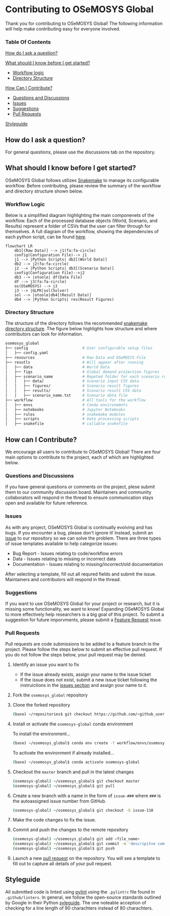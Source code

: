 # Contributing to OSeMOSYS Global

Thank you for contributing to OSeMOSYS Global! The following information will help make contributing easy for everyone involved.

### Table Of Contents

[How do I ask a question?](#how-do-i-ask-a-question)

[comment]: <[Code of Conduct](#code-of-conduct)> (After Code of Conduct is added) 

[What should I know before I get started?](#what-should-i-know-before-i-get-started)

* [Workflow logic](#workflow-logic)
* [Directory Structure](#directory-structure)

[How Can I Contribute?](#how-can-i-contribute)

* [Questions and Discussions](#questions-and-discussions)
* [Issues](#issues)
* [Suggestions](#suggestions)
* [Pull Requests](#pull-requests)

[Styleguide](#styleguide)

## How do I ask a question?

For general questions, please use the discussions tab on the repository.

[comment]: <## Code of Conduct>
[comment]: <Before contributing in any way, please review our code of conduct document.>

## What should I know before I get started?

OSeMOSYS Global follows utilizes [Snakemake](https://snakemake.readthedocs.io/en/stable/)
to manage its configurable workflow. Before contributing, please review the
summary of the workflow and directory structure shown below.

### Workflow Logic

Below is a simplified diagram highlighting the main componenets of the
workflow. Each of the processed database objects (World, Scenario, and Results)
represent a folder of CSVs that the user can filter through for themselves. A
full diagram of the workflow, showing the dependencies of each python script,
can be found [here](https://github.com/OSeMOSYS/osemosys_global/blob/master/docs/dag.pdf).

```mermaid
flowchart LR
    db1[(Raw Data)] --> j1(fa:fa-circle)
    config(Configuration File)--> j1
    j1 --> |Python Scripts| db2[(World Data)]
    db2 --> j2(fa:fa-circle)
    j2 --> |Python Scripts| db3[(Scenario Data)]
    config(Configuration File)-->j2
    db3 --> |otoole| df(Data File)
    df --> j3(fa:fa-circle)
    os(OSeMOSYS) --> j3
    j3 --> |GLPK|sol(Solver)
    sol --> |otoole|db4[(Result Data)]
    db4 --> |Python Scripts| res(Result Figures)

```

### Directory Structure

The structure of the directory follows the recommended [snakemake directory structure](https://snakemake.readthedocs.io/en/stable/snakefiles/deployment.html).
The figure below highlights how structure and where contributors can look for
information.

``` bash
osemosys_global
├── config                        # User configurable setup files
│   ├── config.yaml               
├── resources                     # Raw Data and OSeMOSYS File 
├── resutls                       # Will appear after running 
│   ├── data                      # World Data
│   ├── figs                      # Global demand projection figures 
│   ├── scenario_name             # Repeted folder for each scenario run
│   │   ├── data/                 # Scenario input CSV data
│   │   ├── figures/              # Scenario result figures
│   │   ├── results/              # Scenario result CSV data
│   │   ├── scenario_name.txt     # Scenario data file
├── workflow                      # All tools for the workflow
│   ├── envs                      # Conda environemnts
│   ├── notebooks                 # Jupyter Notebooks
│   ├── rules                     # snakemake modules
│   ├── scripts                   # Data processing scripts
│   ├── snakefile                 # callable snakefile                   
```

## How can I Contribute?

We encourage all users to contribute to OSeMOSYS Global! There are four main
options to contribute to the project, each of which are highlighted below.

### Questions and Discussions

If you have general questions or comments on the project, plese submit them
to our community discussion board. Maintainers and community collaborators
will respond in the thread to ensure communication stays open and available
for future reference.

### Issues

As with any project, OSeMOSYS Global is continually evolving and has bugs. If
you encounter a bug, please don't ignore it! Instead, submit an [issue](https://github.com/OSeMOSYS/osemosys_global/issues/new/choose)
to our repository so we can solve the problem. There are three types of issue
templates available to help categorize issues:

* Bug Report - Issues relating to code/workflow errors
* Data - Issues relating to missing or incorrect data
* Documentation - Issues relating to missing/incorrect/old documentation

After selecting a template, fill out all requred fields and submit the issue.
Maintainers and contributors will respond in the thread.

### Suggestions

If you want to use OSeMOSYS Global for your project or research, but it is
missing some functionality, we want to know! Expanding OSeMOSYS Global to
more effectively help researchers is a big goal of this project. To submit a
suggestion for future imporvments, please submit a [Feature Request](https://github.com/OSeMOSYS/osemosys_global/issues/new/choose)
issue.

### Pull Requests

Pull requests are code submissions to be added to a feature branch in the
project. Please follow the steps below to submit an effective pull request. If
you do not follow the steps below, your pull request may be denied.

1. Identify an issue you want to fix
    * If the issue already exists, assign your name to the issue ticket
    * If the issue does not exist, submit a new issue ticket following the
    instruictions in the [issues section](#issues) and assign your name to it.
    
2. Fork the `osemosys_global` repository

3. Clone the forked repository

    ```bash 
    (base) ~/repositories$ git checkout https://github.com/<github_username>/OSeMOSYS/osemosys_global.git
    ```

4. Install or activate the `osemosys-global` conda environment 

    To install the environment...
    ```bash
    (base) ~/osemosys_global$ conda env create -f workflow/envs/osemosys-global.yaml    
    ```
    
    To activate the environment if already installed...
    ```bash
    (base) ~/osemosys_global$ conda activate osemosys-global    
    ```

5. Checkout the `master` branch and pull in the latest changes

    ```bash
    (osemosys-global) ~/osemosys_global$ git checkout master
    (osemosys-global) ~/osemosys_global$ git pull
    ```

6. Create a new branch with a name in the form of `issue-###` where `###` is
the autoassigned issue number from GitHub.

    ```bash
    (osemosys-global) ~/osemosys_global$ git checkout -b issue-110
    ```

7. Make the code changes to fix the issue.
8. Commit and push the changes to the remote repository

    ```bash
    (osemosys-global) ~/osemosys_global$ git add <file_name>
    (osemosys-global) ~/osemosys_global$ git commit -m 'descripitve commit message'
    (osemosys-global) ~/osemosys_global$ git push
    ```

9. Launch a new [pull request](https://github.com/OSeMOSYS/osemosys_global/pulls)
on the repository. You will see a template to fill out to capture all details
of your pull request.

## Styleguide

All submitted code is linted using [pylint](https://pylint.org/) using the
`.pylintrc` file found in `.github/linters`. In general, we follow the
open-source standards outlined by Google in their Python [syleguide](https://google.github.io/styleguide/pyguide.html).
The one noteable acception of checking for a line length of 90 charachters
instead of 80 charachters.
